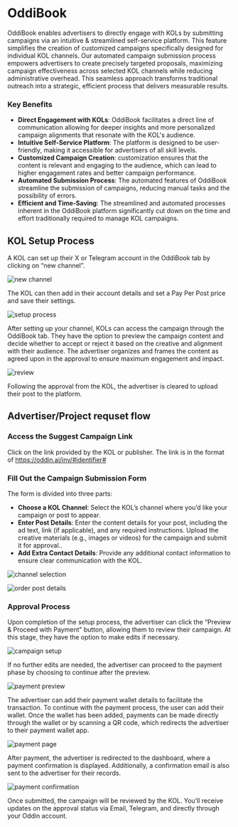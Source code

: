 # OddiBook

OddiBook enables advertisers to directly engage with KOLs by submitting campaigns via an intuitive & streamlined self-service platform. This feature simplifies the creation of customized campaigns specifically designed for individual KOL channels. Our automated campaign submission process empowers advertisers to create precisely targeted proposals, maximizing campaign effectiveness across selected KOL channels while reducing administrative overhead. This seamless approach transforms traditional outreach into a strategic, efficient process that delivers measurable results.

### Key Benefits

- **Direct Engagement with KOLs**: OddiBook facilitates a direct line of communication allowing for deeper insights and more personalized campaign alignments that resonate with the KOL's audience.
- **Intuitive Self-Service Platform**: The platform is designed to be user-friendly, making it accessible for advertisers of all skill levels.
- **Customized Campaign Creation**: customization ensures that the content is relevant and engaging to the audience, which can lead to higher engagement rates and better campaign performance.
- **Automated Submission Process**: The automated features of OddiBook streamline the submission of campaigns, reducing manual tasks and the possibility of errors.
- **Efficient and Time-Saving**: The streamlined and automated processes inherent in the OddiBook platform significantly cut down on the time and effort traditionally required to manage KOL campaigns.

## KOL Setup Process

A KOL can set up their X or Telegram account in the OddiBook tab by clicking on “new channel”.

![new channel](/img/KOL-OddiBook-New-Channel.jpg)

The KOL can then add in their account details and set a Pay Per Post price and save their settings.

![setup process](/img/KOL-OddiBook-Channel-setup.jpg)

After setting up your channel, KOLs can access the campaign through the OddiBook tab. They have the option to preview the campaign content and decide whether to accept or reject it based on the creative and alignment with their audience. The advertiser organizes and frames the content as agreed upon in the approval to ensure maximum engagement and impact.

![review](/img/KOL-OddiBook-Post-Preview.jpg)

Following the approval from the KOL, the advertiser is cleared to upload their post to the platform.

## Advertiser/Project requset flow

### Access the Suggest Campaign Link

Click on the link provided by the KOL or publisher. The link is in the format of https://oddin.ai/inv/#identifier#

### Fill Out the Campaign Submission Form

The form is divided into three parts:

- **Choose a KOL Channel**: Select the KOL’s channel where you’d like your campaign or post to appear.
- **Enter Post Details**: Enter the content details for your post, including the ad text, link (if applicable), and any required instructions. Upload the creative materials (e.g., images or videos) for the campaign and submit it for approval..
- **Add Extra Contact Details**: Provide any additional contact information to ensure clear communication with the KOL.

![channel selection](/img/Advertiser-Oddibook-Channel-selection.jpg)

![order post details](/img/Advertiser-OddiBook-Campaign-setup-2.jpg)

### Approval Process

Upon completion of the setup process, the advertiser can click the “Preview & Proceed with Payment” button, allowing them to review their campaign. At this stage, they have the option to make edits if necessary.

![campaign setup](/img/Advertiser-Oddibook-Preview.jpg)

If no further edits are needed, the advertiser can proceed to the payment phase by choosing to continue after the preview.

![payment preview](/img/Advertiser-Oddibook-Payments.jpg)

The advertiser can add their payment wallet details to facilitate the transaction. To continue with the payment process, the user can add their wallet. Once the wallet has been added, payments can be made directly through the wallet or by scanning a QR code, which redirects the advertiser to their payment wallet app.

![payment page](/img/Advertiser-OddiBook-wallet-payment.jpg)

After payment, the advertiser is redirected to the dashboard, where a payment confirmation is displayed. Additionally, a confirmation email is also sent to the advertiser for their records.

![payment confirmation](/img/Advertiser-OddiBook-payment-confirmation.jpg)

Once submitted, the campaign will be reviewed by the KOL. You’ll receive updates on the approval status via Email, Telegram, and directly through your Oddin account.
